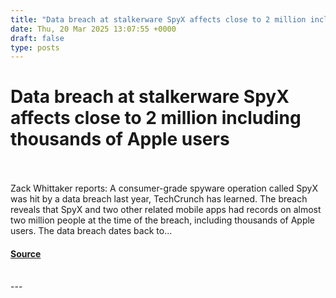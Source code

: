 ```yaml
---
title: "Data breach at stalkerware SpyX affects close to 2 million including thousands of Apple users"
date: Thu, 20 Mar 2025 13:07:55 +0000
draft: false
type: posts
---
```

# Data breach at stalkerware SpyX affects close to 2 million including thousands of Apple users

<br/>

<br/>
Zack Whittaker reports: A consumer-grade spyware operation called SpyX was hit by a data breach last year, TechCrunch has learned. The breach reveals that SpyX and two other related mobile apps had records on almost two million people at the time of the breach, including thousands of Apple users. The data breach dates back to...

#### [Source](https://databreaches.net/2025/03/20/data-breach-at-stalkerware-spyx-affects-close-to-2-million-including-thousands-of-apple-users/)

<br/>
---
